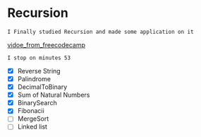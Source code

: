 # Recursion 

```I Finally studied Recursion and made some application on it ```

[vidoe_from_freecodecamp](https://www.youtube.com/watch?v=IJDJ0kBx2LM)

`I stop on minutes 53`

- [x] Reverse String
- [x] Palindrome
- [x] DecimalToBinary
- [x] Sum of Natural Numbers 
- [x] BinarySearch
- [x] Fibonacii
- [ ] MergeSort 
- [ ] Linked list 